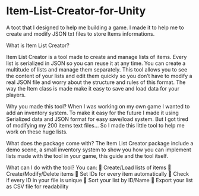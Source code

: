 # Item-List-Creator-for-Unity
A toot that I designed to help me building a game. I made it to help me to create and modify JSON txt files to store Items informations.

What is Item List Creator?

Item List Creator is a tool made to create and manage lists of items. Every list is serialized in JSON so 
you can reuse it at any time. You can create a multitude of lists and manage them separately. This
tool allows you to see the content of your lists and edit them quickly so you don’t have to modify a 
real JSON file and worry about the structure and rules of this format. The way the Item class is made 
make it easy to save and load data for your players.

Why you made this tool?
When I was working on my own game I wanted to add an inventory system. To make it easy for the 
future I made it using Serialized data and JSON format for easy save/load system. But I got tired of 
modifying my 200 items text files… So I made this little tool to help me work on these huge lists.

What does the package come with?
The Item List Creator package include a demo scene, a small inventory system to show you how you 
can implement lists made with the tool in your game, this guide and the tool itself.

What can I do with the tool?
You can:
 Create/Load lists of items
 Create/Modify/Delete items
 Set IDs for every item automatically 
 Check if every ID in your file is unique
 Sort your list by ID/Name
 Export your list as CSV file for readability 
